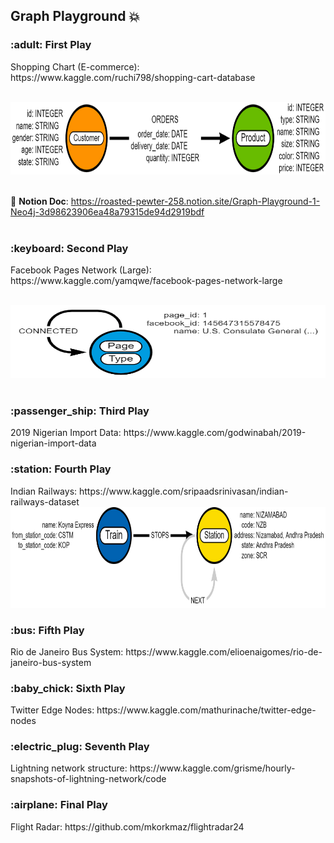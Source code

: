 ## Graph Playground  :boom:

<h3> :adult: First Play </h3>
Shopping Chart (E-commerce): https://www.kaggle.com/ruchi798/shopping-cart-database


<br><img src="https://github.com/BiaPri/Graph_Field/blob/master/images/E-Commerce_Graph.png?raw=true" width="807" height="116"></img></br> 


<br>:open_book: **Notion Doc**: https://roasted-pewter-258.notion.site/Graph-Playground-1-Neo4j-3d98623906ea48a79315de94d2919bdf</br>
<br>
<h3> :keyboard: Second Play </h3>
Facebook Pages Network (Large): https://www.kaggle.com/yamqwe/facebook-pages-network-large

<br><img src="https://github.com/BiaPri/Graph_Field/blob/master/images/Facebook.png?raw=true" width="807" height="116" /></img></br>
<br>
<h3> :passenger_ship: Third Play </h3>
2019 Nigerian Import Data: https://www.kaggle.com/godwinabah/2019-nigerian-import-data

<br>
<h3> :station: Fourth Play </h3>
Indian Railways: https://www.kaggle.com/sripaadsrinivasan/indian-railways-dataset
<br><img src="https://github.com/BiaPri/Graph_Field/blob/master/images/Indian_Railway.png?raw=true" width="850" height="161" /></img></br>

<h3> :bus: Fifth Play </h3>
Rio de Janeiro Bus System: https://www.kaggle.com/elioenaigomes/rio-de-janeiro-bus-system
<br>
<h3> :baby_chick: Sixth Play </h3>
Twitter Edge Nodes: https://www.kaggle.com/mathurinache/twitter-edge-nodes
<br>
<h3> :electric_plug: Seventh Play </h3>
Lightning network structure: https://www.kaggle.com/grisme/hourly-snapshots-of-lightning-network/code
<br>
<h3> :airplane: Final Play </h3>
Flight Radar: https://github.com/mkorkmaz/flightradar24

